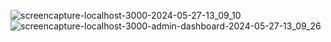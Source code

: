 ![screencapture-localhost-3000-2024-05-27-13_09_10](https://github.com/utkbkts/shopit/assets/126083466/1fb43c07-87aa-43b9-b166-33cf047ea9f2)
![screencapture-localhost-3000-admin-dashboard-2024-05-27-13_09_26](https://github.com/utkbkts/shopit/assets/126083466/f74c62e7-e2aa-493e-8001-b00adf1d4eb7)
